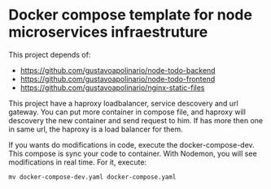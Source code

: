 # Docker compose template for node microservices infraestruture

This project depends of:
 - https://github.com/gustavoapolinario/node-todo-backend
 - https://github.com/gustavoapolinario/node-todo-frontend
 - https://github.com/gustavoapolinario/nginx-static-files


This project have a haproxy loadbalancer, service descovery and url gateway.
You can put more container in compose file, and haproxy will descovery the new container and send request to him.
If has more then one in same url, the haproxy is a load balancer for them.


If you wants do modifications in code, execute the docker-compose-dev. This compose is sync your code to container.
With Nodemon, you will see modifications in real time.
For it, execute:
```
mv docker-compose-dev.yaml docker-compose.yaml
```
